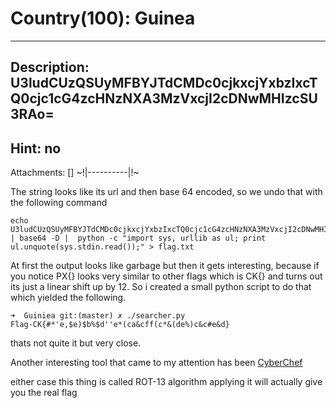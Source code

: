 # Country(100):  Guinea
----------
Description:  U3ludCUzQSUyMFBYJTdCMDc0cjkxcjYxbzIxcTQ0cjc1cG4zcHNzNXA3MzVxcjI2cDNwMHIzcSU3RAo=
----------
Hint:  no
----------
Attachments:  []
~!|----------|!~

The string looks like its url and then base 64 encoded, so we undo that with the following command

```
echo U3ludCUzQSUyMFBYJTdCMDc0cjkxcjYxbzIxcTQ0cjc1cG4zcHNzNXA3MzVxcjI2cDNwMHIzcSU3RAo= | base64 -D |  python -c "import sys, urllib as ul; print ul.unquote(sys.stdin.read());" > flag.txt
```
At first the output looks like garbage but then it gets interesting, because if you notice PX{} looks very similar to other flags which is 
CK{}  and turns out its just a linear shift up by 12.  So i created a small python script to do that which yielded the following.

```
➜  Guiniea git:(master) ✗ ./searcher.py
Flag-CK{#*'e,$e)$b%$d''e*(ca&cff(c*&(de%)c&c#e&d}
```
thats not quite it but very close.

Another interesting tool that came to my attention has been [CyberChef](https://gchq.github.io/CyberChef/)

either case this thing is called ROT-13 algorithm 
applying it will actually give you the real flag